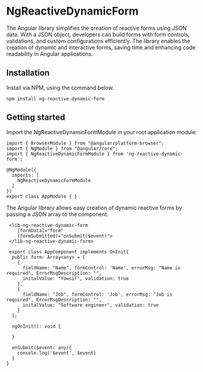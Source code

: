 # NgReactiveDynamicForm

The Angular library simplifies the creation of reactive forms using JSON data. With a JSON object, developers can build forms with form controls, validations, and custom configurations efficiently. The library enables the creation of dynamic and interactive forms, saving time and enhancing code readability in Angular applications.

## Installation

Install via NPM, using the command below.

```
npm install ng-reactive-dynamic-form
```

## Getting started

Import the NgReactiveDynamicFormModule in your root application module:

```
import { BrowserModule } from "@angular/platform-browser";
import { NgModule } from "@angular/core";
import { NgReactiveDynamicFormModule } from 'ng-reactive-dynamic-form';

@NgModule({
  imports: [
    NgReactiveDynamicFormModule
  ]
})
export class AppModule { }
```

The Angular library allows easy creation of dynamic reactive forms by passing a JSON array to the <lib-ng-reactive-dynamic-form> component.

```
 <lib-ng-reactive-dynamic-form
    [formData]="form"
    (formSubmitted)="onSubmit($event)">
 </lib-ng-reactive-dynamic-form>

```

```
 export class AppComponent implements OnInit{
  public form: Array<any> = [
    {
      fieldName: "Name", formControl: 'Name', errorMsg: "Name is required", ErrorMsgDescription: "", 
      initalValue: "Yowsif", validation: true
    },
    {
      fieldName: "Job", formControl: 'Job', errorMsg: "Job is required", ErrorMsgDescription: "", 
      initalValue: "Software engineer", validation: true
    }
  ];
  
  ngOnInit(): void {
  
  }

  onSubmit($event: any){
    console.log('$event', $event)
  }
}
```